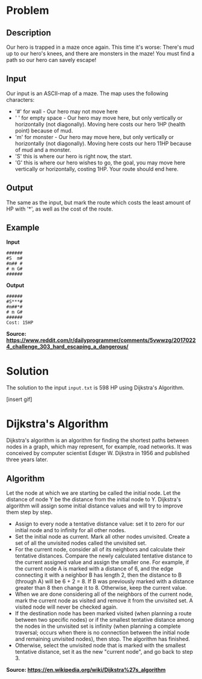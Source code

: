 # Problem
## Description
Our hero is trapped in a maze once again. This time it's worse: There's mud up to our hero's knees, and there are monsters in the maze! You must find a path so our hero can savely escape!
## Input
Our input is an ASCII-map of a maze. The map uses the following characters:
* '#' for wall - Our hero may not move here
* ' ' for empty space - Our hero may move here, but only vertically or horizontally (not diagonally). Moving here costs our hero 1HP (health point) because of mud.
* 'm' for monster - Our hero may move here, but only vertically or horizontally (not diagonally). Moving here costs our hero 11HP because of mud and a monster.
* 'S' this is where our hero is right now, the start.
* 'G' this is where our hero wishes to go, the goal, you may move here vertically or horizontally, costing 1HP. Your route should end here.
## Output
The same as the input, but mark the route which costs the least amount of HP with '*', as well as the cost of the route.
## Example
**Input**
```
######
#S  m#
#m## #
# m G#
######
```
**Output**
```
######
#S***#
#m##*#
# m G#
######
Cost: 15HP
```
**Source: https://www.reddit.com/r/dailyprogrammer/comments/5vwwzg/20170224_challenge_303_hard_escaping_a_dangerous/**

# Solution
The solution to the input `input.txt` is 598 HP using Dijkstra's Algorithm.

[insert gif]

# Dijkstra's Algorithm
Dijkstra's algorithm is an algorithm for finding the shortest paths between nodes in a graph, which may represent, for example, road networks. It was conceived by computer scientist Edsger W. Dijkstra in 1956 and published three years later.
## Algorithm
Let the node at which we are starting be called the initial node. Let the distance of node Y be the distance from the initial node to Y. Dijkstra's algorithm will assign some initial distance values and will try to improve them step by step.
* Assign to every node a tentative distance value: set it to zero for our initial node and to infinity for all other nodes.
* Set the initial node as current. Mark all other nodes unvisited. Create a set of all the unvisited nodes called the unvisited set.
* For the current node, consider all of its neighbors and calculate their tentative distances. Compare the newly calculated tentative distance to the current assigned value and assign the smaller one. For example, if the current node A is marked with a distance of 6, and the edge connecting it with a neighbor B has length 2, then the distance to B (through A) will be 6 + 2 = 8. If B was previously marked with a distance greater than 8 then change it to 8. Otherwise, keep the current value.
* When we are done considering all of the neighbors of the current node, mark the current node as visited and remove it from the unvisited set. A visited node will never be checked again.
* If the destination node has been marked visited (when planning a route between two specific nodes) or if the smallest tentative distance among the nodes in the unvisited set is infinity (when planning a complete traversal; occurs when there is no connection between the initial node and remaining unvisited nodes), then stop. The algorithm has finished.
* Otherwise, select the unvisited node that is marked with the smallest tentative distance, set it as the new "current node", and go back to step 3.

**Source: https://en.wikipedia.org/wiki/Dijkstra%27s_algorithm**
